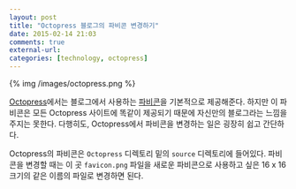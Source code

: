 ```yaml
---
layout: post
title: "Octopress 블로그의 파비콘 변경하기"
date: 2015-02-14 21:03
comments: true
external-url:
categories: [technology, octopress]
---
```


{% img /images/octopress.png %}

[Octopress](http://www.octopress.org/)에서는 블로그에서 사용하는 [파비콘](http://en.wikipedia.org/wiki/Favicon)을 기본적으로 제공해준다. 하지만 이 파비콘은 모든 Octopress 사이트에 똑같이 제공되기 때문에 자신만의 블로그라는 느낌을 주지는 못한다. 다행히도, Octopress에서 파비콘을 변경하는 일은 굉장히 쉽고 간단하다.

Octopress의 파비콘은 `Octopress` 디렉토리 밑의 `source` 디렉토리에 들어있다. 파비콘을 변경할 때는 이 곳 `favicon.png` 파일을 새로운 파비콘으로 사용하고 싶은 16 x 16 크기의 같은 이름의 파일로 변경하면 된다.